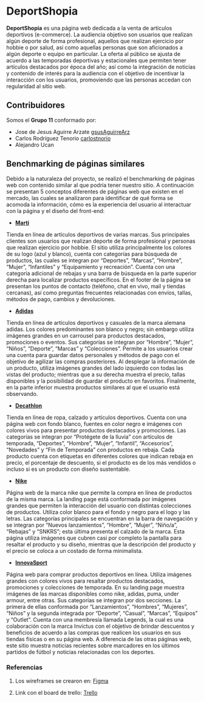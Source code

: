# DeportShopia

**DeportShopia** es una página web dedicada a la venta de artículos deportivos (e-commerce). La audiencia objetivo son usuarios que realizan algún deporte de forma profesional, aquellos que realizan ejercicio por hobbie o por salud, así como aquellas personas que son aficionados a algún deporte o equipo en particular. La oferta al público se ajusta de acuerdo a las temporadas deportivas y estacionales que permiten tener artículos destacados por época del año; así como la integración de noticias y contenido de interés para la audiencia con el objetivo de incentivar la interacción con los usuarios, promoviendo que las personas accedan con regularidad al sitio web.


## Contribuidores


Somos el **Grupo 11** conformado por:


- Jose de Jesus Aguirre Arzate [gsusAguirreArz](https://github.com/gsusAguirreArz)
- Carlos Rodríguez Tenorio [carlostnorio](https://github.com/carlostnorio)
- Alejandro Ucan []()


## Benchmarking de páginas similares


Debido a la naturaleza del proyecto, se realizó el benchmarking de páginas web con contenido similar al que podría tener nuestro sitio. A continuación se presentan 5 conceptos diferentes de páginas web que existen en el mercado, las cuales se analizaron para identificar de qué forma se acomoda la información, cómo es la experiencia del usuario al interactuar con la página y el diseño del front-end:

- **[Marti](https://www.marti.mx/)** 

Tienda en línea de artículos deportivos de varias marcas. Sus principales clientes son usuarios que realizan deporte de forma profesional y personas que realizan ejercicio por hobbie. El sitio utiliza principalmente los colores de su logo (azul y blanco), cuenta con categorías para búsqueda de productos, las cuales se integran por “Deportes”, “Marcas”, “Hombre”, “Mujer”, “Infantiles” y “Equipamiento y recreación”. Cuenta con una categoría adicional de rebajas y una barra de búsqueda en la parte superior derecha para localizar productos específicos. En el footer de la página se presentan los puntos de contacto (teléfono, chat en vivo, mail y tiendas cercanas), así como preguntas frecuentes relacionadas con envíos, tallas, métodos de pago, cambios y devoluciones.

- **[Adidas](https://adidas.mx)**

Tienda en línea de artículos deportivos y casuales de la marca alemana adidas. Los colores predominantes son blanco y negro; sin embargo utiliza imágenes grandes en un carrousel para productos destacados, promociones o eventos. Sus categorías se integran por “Hombre”, “Mujer”, “Niños”, “Deporte”, “Marcas” y “Colecciones”. Permite a los usuarios crear una cuenta para guardar datos personales y métodos de pago con el objetivo de agilizar las compras posteriores. Al desplegar la información de un producto, utiliza imágenes grandes del lado izquierdo con todas las vistas del producto; mientras que a su derecha muestra el precio, tallas disponibles y la posibilidad de guardar el producto en favoritos. Finalmente, en la parte inferior muestra productos similares al que el usuario está observando.

- **[Decathlon](https://decathlon.com.mx)**

Tienda en línea de ropa, calzado y artículos deportivos. Cuenta con una página web con fondo blanco, fuentes en color negro e imágenes con colores vivos para presentar productos destacados y promociones. Las categorías se integran por “Protégete de la lluvia” con artículos de temporada, “Deportes”, “Hombre”, “Mujer”, “Infantil”, “Accesorios”, “Novedades” y “Fin de Temporada” con productos en rebaja. Cada producto cuenta con etiquetas en diferentes colores que indican rebaja en precio, el porcentaje de descuento, si el producto es de los más vendidos o incluso si es un producto con diseño sustentable. 

- **[Nike](https://nike.com/mx)**

Página web de la marca nike que permite la compra en línea de productos de la misma marca. La landing page está conformada por imágenes grandes que permiten la interacción del usuario con distintas colecciones de productos. Utiliza color blanco para el fondo y negro para el logo y las letras. Las categorías principales se encuentran en la barra de navegación y se integran por “Nuevos lanzamientos”, “Hombre”, “Mujer”, “Niño/a”, “Rebajas” y “SNKRS”; esta última presenta el calzado de la marca. Esta página utiliza imágenes que cubren casi por completo la pantalla para resaltar el producto y su diseño, mientras que la descripción del producto y el precio se coloca a un costado de forma minimalista.

- **[InnovaSport](https://innovasport.com)**

Página web para comprar productos deportivos en línea. Utiliza imágenes grandes con colores vivos para resaltar productos destacados, promociones y colecciones de temporada. En su landing page muestra imágenes de las marcas disponibles como nike, adidas, puma, under armour, entre otras. Sus categorías se integran por dos secciones. La primera de ellas conformada por  “Lanzamientos”, “Hombres”, “Mujeres”, “Niños” y la segunda integrada por “Deporte”, “Casual”, “Marcas”, “Equipos” y “Outlet”. Cuenta con una membresía llamada Legends, la cual es una colaboración con la marca Invictus con el objetivo de brindar descuentos y beneficios de acuerdo a las compras que realicen los usuarios en sus tiendas físicas o en su página web. A diferencia de las otras páginas web, este sitio muestra noticias recientes sobre marcadores en los últimos partidos de fútbol y noticias relacionadas con los deportes. 


### Referencias

1. Los wireframes se crearon en: [Figma](https://www.figma.com/)

2. Link con el board de trello: [Trello](https://trello.com/b/Y2H4VXMC/digitalhouse)